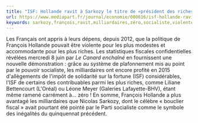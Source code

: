 ```yaml
---
title: "ISF: Hollande ravit à Sarkozy le titre de «président des riches»"
url: https://www.mediapart.fr/journal/economie/080616/isf-hollande-ravit-sarkozy-le-titre-de-president-des-riches?utm_source=twitter&utm_medium=social&utm_campaign=Sharing&xtor=CS3-67
keywords: sarkozy,françois,ravit,milliardaires,zéro,socialiste,violente,symbole,titre,président,isf,hollande,système,riches,statistiques
---
```

Les Français ont appris à leurs dépens, depuis 2012, que la politique de François Hollande pouvait être violente pour les plus modestes et accommodante pour les plus riches. Les statistiques fiscales confidentielles révélées mercredi 8 juin par *Le Canard enchaîné* en fournissent une nouvelle démonstration : grâce au système de plafonnement mis au point par le pouvoir socialiste, les milliardaires ont encore profité en 2015 d'allègements de l'impôt de solidarité sur la fortune (ISF) considérables, l'ISF de certains des contribuables parmi les plus riches, comme Liliane Bettencourt (L'Oréal) ou Léone Meyer (Galeries Lafayette-BHV), étant même ramené carrément à... zéro ! En somme, François Hollande a plus avantagé les milliardaires que Nicolas Sarkozy, dont le célèbre « bouclier fiscal » avait pourtant été pointé par le Parti socialiste comme le symbole des inégalités du quinquennat précédent.
